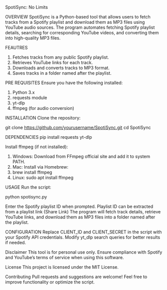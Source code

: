 SpotiSync: No Limits

OVERVIEW
SpotiSync is a Python-based tool that allows users to fetch tracks from a Spotify playlist and download them as MP3 files using YouTube audio sources. 
The program automates fetching Spotify playlist details, searching for corresponding YouTube videos, and converting them into high-quality MP3 files.

FEAUTRES
1. Fetches tracks from any public Spotify playlist.
2. Retrieves YouTube links for each track.
3. Downloads and converts tracks to MP3 format.
4. Saves tracks in a folder named after the playlist.

PRE REQUISITES 
Ensure you have the following installed:

1. Python 3.x
2. requests module
3. yt-dlp
4. ffmpeg (for audio conversion)


INSTALLATION
Clone the repository:

git clone https://github.com/yourusername/SpotiSync.git
cd SpotiSync

DEPENDENCIES
pip install requests yt-dlp

Install ffmpeg (if not installed):

1. Windows: Download from FFmpeg official site and add it to system PATH.
2. Mac: Install via Homebrew:
3. brew install ffmpeg
4. Linux: sudo apt install ffmpeg


USAGE
Run the script:

python spotisync.py

Enter the Spotify playlist ID when prompted. Playlist ID can be extracted from a playlist link (Share Link)
The program will fetch track details, retrieve YouTube links, and download them as MP3 files into a folder named after the playlist.


CONFIGURATION
Replace CLIENT_ID and CLIENT_SECRET in the script with your Spotify API credentials.
Modify yt_dlp search queries for better results if needed.

Disclaimer
This tool is for personal use only. Ensure compliance with Spotify and YouTube’s terms of service when using this software.

License
This project is licensed under the MIT License.

Contributing
Pull requests and suggestions are welcome! Feel free to improve functionality or optimize the script.
